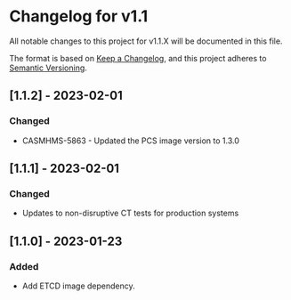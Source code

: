 # Changelog for v1.1

All notable changes to this project for v1.1.X will be documented in this file.

The format is based on [Keep a Changelog](https://keepachangelog.com/en/1.0.0/),
and this project adheres to [Semantic Versioning](https://semver.org/spec/v2.0.0.html).

## [1.1.2] - 2023-02-01

### Changed
- CASMHMS-5863 - Updated the PCS image version to 1.3.0

## [1.1.1] - 2023-02-01

### Changed
- Updates to non-disruptive CT tests for production systems

## [1.1.0] - 2023-01-23

### Added
- Add ETCD image dependency.
